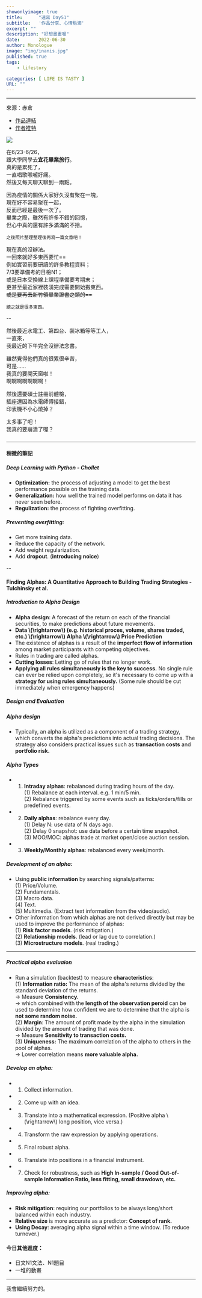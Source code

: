 ```yaml
---
showonlyimage: true
title:      "速寫 Day51"
subtitle:   '作品分享、心情點滴'
excerpt: ""
description: "好想畫畫喔"
date:       2022-06-30
author: Monologue    
image: "img/inanis.jpg"
published: true 
tags:
    - lifestory

categories: [ LIFE IS TASTY ]
URL: ""
---
```

***


來源：赤倉
* [作品連結](https://www.pixiv.net/artworks/98322323)  
* [作者推特](https://twitter.com/akakura1341)  
  
![](/blog/sketch/d51-1.jpg)  
  
在6/23-6/26，  
跟大學同學去**宜花畢業旅行**。  
真的是累死了，  
一直唱歌喉嚨好痛。  
然後又每天聊天聊到一兩點。  
  
因為疫情的關係大家好久沒有聚在一塊，  
現在好不容易聚在一起，  
反而已經是最後一次了。  
畢業之際，雖然有許多不錯的回憶，  
但心中真的還有許多滿滿的不捨。  
  
`之後照片整理整理後再寫一篇文章吧！`  
  
現在真的沒辦法。  
一回來就好多東西要忙==  
例如實習前要研讀的許多教程資料；  
7/3要準備考的日檢N1；  
或是日本交換線上課程準備要考期末；  
更甚至最近家裡裝潢完成需要開始搬東西。  
~~或是要再去新竹領畢業證書之類的==~~  
  
`總之就是很多東西。`
  
--  
  
然後最近水電工、第四台、裝冰箱等等工人，  
一直來，  
我最近的下午完全沒辦法念書。  
  
雖然覺得他們真的很累很辛苦，  
可是......  
我真的要開天窗啦！  
啊啊啊啊啊啊啊！  
  
然後還要碩士註冊前體檢，  
插座還因為水電師傅接錯，  
印表機不小心燒掉？  
  
太多事了吧！  
我真的要崩潰了喔？  
 
##### 

***
#### 稍微的筆記
##### Deep Learning with Python - Chollet
* **Optimization:** the process of adjusting a model to get the best performance possible on the training data.
* **Generalization:** how well the trained model performs on data it has never seen before.
* **Regulization:** the process of fighting overfitting.
##### Preventing overfitting:
* Get more training data.
* Reduce the capacity of the network.
* Add weight regularization.
* Add **dropout**. (**introducing noice**)
  
--  
  
#### Finding Alphas: A Quantitative Approach to Building Trading Strategies - Tulchinsky et al.
##### Introduction to Alpha Design
* **Alpha design**: A forecast of the return on each of the financial securities, to make predictions about future movements.
* **Data \\(\rightarrow\\) (e.g. historical proces, volume, shares traded, etc.)  \\(\rightarrow\\) Alpha  \\(\rightarrow\\) Price Prediction**
* The existence of alphas is a result of the **imperfect flow of information** among market participants with competing objectives.
* Rules in trading are called alphas.
* **Cutting losses**: Letting go of rules that no longer work.
* **Applying all rules simultaneously is the key to success.** No single rule can ever be relied upon completely, so it's necessary to come up with a **strategy for using rules simultaneously.** (Some rule should be cut immediately when emergency happens)
##### Design and Evaluation
##### Alpha design
* Typically, an alpha is utilized as a component of a trading strategy, which converts the alpha's predictions into actual trading decisions. The strategy also considers practical issues such as **transaction costs** and **portfolio risk.**
##### Alpha Types  
* 1. **Intraday alphas**: rebalanced during trading hours of the day.  
(1) Rebalance at each interval. e.g. 1 min/5 min.  
(2) Rebalance triggered by some events such as ticks/orders/fills or predefined events.
* 2. **Daily alphas**: rebalance every day.  
(1) Delay N: use data of N days ago.  
(2) Delay 0 snapshot: use data before a certain time snapshot.  
(3) MOO/MOC: alphas trade at market open/close auction session.
* 3. **Weekly/Monthly alphas**: rebalanced every week/month.
##### Development of an alpha:
* Using **public information** by searching signals/patterns:  
(1) Price/Volume.  
(2) Fundamentals.  
(3) Macro data.  
(4) Text.  
(5) Multimedia. (Extract text information from the video/audio).
* Other information from which alphas are not derived directly but may be used to improve the performance of alphas:  
(1) **Risk factor models**. (risk mitigation.)  
(2) **Relationship models**. (lead or lag due to correlation.)  
(3) **Microstructure models**. (real trading.)
***
##### Practical alpha evaluaion
* Run a simulation (backtest) to measure **characteristics**:  
(1) **Information ratio:** The mean of the alpha's returns divided by the standard deviation of the returns.  
-> Measure **Consistency.**  
-> which combined with the **length of the observation peroid** can be used to determine how confident we are to determine that the alpha is **not some random noise.**  
(2) **Margin**: The amount of profit made by the alpha in the simulation divided by the amount of trading that was done.  
-> Measure **Sensitivity to transaction costs.**  
(3) **Uniqueness:** The maximum correlation of the alpha to others in the pool of alphas.  
-> Lower correlation means **more valuable alpha.**
##### Develop an alpha:
* 1. Collect information.
* 2. Come up with an idea.
* 3. Translate into a mathematical expression. (Positive alpha \\(\rightarrow\\) long position, vice versa.)
* 4. Transform the raw expression by applying operations.
* 5. Final robust alpha.
* 6. Translate into positions in a financial instrument.
* 7. Check for robustness, such as **High In-sample / Good Out-of-sample Information Ratio, less fitting, small drawdown, etc.**
##### Improving alpha:
* **Risk mitigation**: requiring our portfolios to be always long/short balanced within each industry.
* **Relative size** is more accurate as a predictor: **Concept of rank.**
* **Using Decay**: averaging alpha signal within a time window. (To reduce turnover.)
#### 今日其他進度：  
* 日文N1文法、N1題目  
* 一堆的動畫
  
***

我會繼續努力的。
<!--more-->
